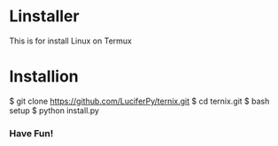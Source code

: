 # Linstaller
This is for install Linux on Termux
# Installion
$ git clone https://github.com/LuciferPy/ternix.git
$ cd ternix.git
$ bash setup
$ python install.py
### Have Fun!
